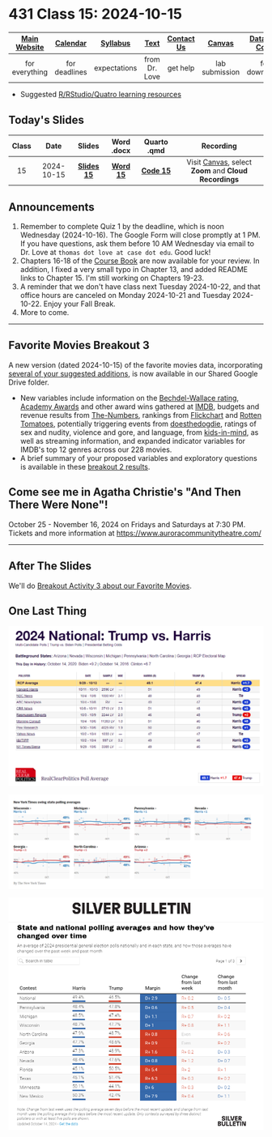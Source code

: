 # 431 Class 15: 2024-10-15

[Main Website](https://thomaselove.github.io/431-2024/) | [Calendar](https://thomaselove.github.io/431-2024/calendar.html) | [Syllabus](https://thomaselove.github.io/431-syllabus-2024/) | [Text](https://thomaselove.github.io/431-book/) | [Contact Us](https://thomaselove.github.io/431-2024/contact.html) | [Canvas](https://canvas.case.edu) | [Data and Code](https://github.com/THOMASELOVE/431-data)
:-----------: | :--------------: | :----------: | :---------: | :-------------: | :-----------: | :------------:
for everything | for deadlines | expectations | from Dr. Love | get help | lab submission | for downloads

- Suggested [R/RStudio/Quatro learning resources](https://thomaselove.github.io/431-2024/resources.html)

## Today's Slides

Class | Date | Slides | Word .docx | Quarto .qmd | Recording
:---: | :--------: | :------: | :------: | :------: | :-------------:
15 | 2024-10-15 | **[Slides 15](https://thomaselove.github.io/431-slides-2024/class15.html)** | **[Word 15](https://thomaselove.github.io/431-slides-2024/class15w.docx)** | **[Code 15](https://github.com/THOMASELOVE/431-slides-2024/blob/main/class15.qmd)** | Visit [Canvas](https://canvas.case.edu/), select **Zoom** and **Cloud Recordings**

## Announcements

1. Remember to complete Quiz 1 by the deadline, which is noon Wednesday (2024-10-16). The Google Form will close promptly at 1 PM. If you have questions, ask them before 10 AM Wednesday via email to Dr. Love at `thomas dot love at case dot edu`. Good luck!
2. Chapters 16-18 of the [Course Book](https://thomaselove.github.io/431-book/) are now available for your review. In addition, I fixed a very small typo in Chapter 13, and added README links to Chapter 15. I'm still working on Chapters 19-23.
3. A reminder that we don't have class next Tuesday 2024-10-22, and that office hours are canceled on Monday 2024-10-21 and Tuesday 2024-10-22. Enjoy your Fall Break.
4. More to come.

---

## Favorite Movies Breakout 3

A new version (dated 2024-10-15) of the favorite movies data, incorporating [several of your suggested additions](https://github.com/THOMASELOVE/431-classes-2024/tree/main/movies#breakout-session-2), is now available in our Shared Google Drive folder.

- New variables include information on the [Bechdel-Wallace rating](https://bechdeltest.com/), [Academy Awards](https://www.oscars.org/) and other award wins gathered at [IMDB](https://www.imdb.com/), budgets and revenue results from [The-Numbers](https://the-numbers.com/), rankings from [Flickchart](https://www.flickchart.com/) and [Rotten Tomatoes](https://www.rottentomatoes.com/), potentially triggering events from [doesthedogdie](https://www.doesthedogdie.com/), ratings of sex and nudity, violence and gore, and language, from [kids-in-mind](https://kids-in-mind.com/), as well as streaming information, and expanded indicator variables for IMDB's top 12 genres across our 228 movies.
- A brief summary of your proposed variables and exploratory questions is available in these [breakout 2 results](https://github.com/THOMASELOVE/431-classes-2024/blob/main/movies/breakout2_results.md). 

## Come see me in Agatha Christie's "And Then There Were None"!

October 25 - November 16, 2024 on Fridays and Saturdays at 7:30 PM. Tickets and more information at <https://www.auroracommunitytheatre.com/> 

---

## After The Slides

We'll do [Breakout Activity 3 about our Favorite Movies](https://github.com/THOMASELOVE/431-classes-2024/blob/main/movies/breakout3.md).

## One Last Thing

![](https://github.com/THOMASELOVE/431-classes-2024/blob/main/class15/rcp_2024-10-14.png)

![](https://github.com/THOMASELOVE/431-classes-2024/blob/main/class15/nyt_2024-10-14.png)

![](https://github.com/THOMASELOVE/431-classes-2024/blob/main/class15/silver_2024-10-14.png)



